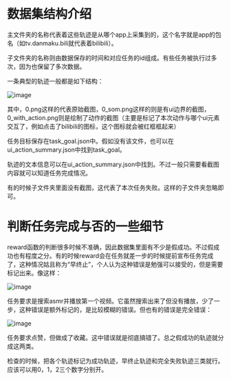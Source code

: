 # 数据集结构介绍

主文件夹的名称代表着这些轨迹是从哪个app上采集到的，这个名字就是app的包名（如tv.danmaku.bili就代表着bilibili）。

子文件夹的名称则由数据保存的时间和对应任务的id组成。有些任务被执行过多次，因为也保留了多次数据。

一条典型的轨迹一般都是如下结构：

![image](https://github.com/user-attachments/assets/1dc488fe-7bc7-46ce-b926-770e35d2d14b)

其中，0.png这样的代表原始截图，0_som.png这样的则是有ui边界的截图，0_with_action.png则是绘制了动作的截图（主要是标记了本次动作与哪个ui元素交互了，例如点击了bilibili的图标，这个图标就会被红框框起来）

任务目标保存在task_goal.json中。假如没有该文件，也可以在ui_action_summary.json中找到task_goal。

轨迹的文本信息可以在ui_action_summary.json中找到。不过一般只需要看截图内容就可以知道任务完成情况。

有的时候子文件夹里面没有截图，这代表了本次任务失败。这样的子文件夹忽略即可。

# 判断任务完成与否的一些细节

reward函数的判断很多时候不准确，因此数据集里面有不少是假成功。不过假成功也有程度之分。有的时候reward会在任务就差一步的时候提前宣布任务完成了，这种情况姑且称为“早终止”，个人认为这种错误是勉强可以接受的，但是需要标记出来。像这样：

![image](https://github.com/user-attachments/assets/336dc81b-8885-4416-a1a5-97fe9927ec3b)

任务要求是搜索asmr并播放第一个视频。它虽然搜索出来了但没有播放，少了一步，这种错误是额外标记的，是比较模糊的错误。但也有的错误是完全错误：

![image](https://github.com/user-attachments/assets/8d44e749-1f88-458c-a914-03a09871dfd2)

任务要求点赞，但做成了收藏。这中错误就是彻底搞错了。总之假成功的轨迹就分成这两类。

检查的时候，把各个轨迹标记为成功轨迹，早终止轨迹和完全失败轨迹三类就行。应该可以用0，1，2三个数字分别开。
